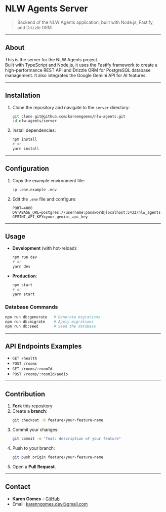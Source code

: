 # NLW Agents Server

> Backend of the NLW Agents application, built with Node.js, Fastify, and Drizzle ORM.

---

## About

This is the server for the NLW Agents project.  
Built with TypeScript and Node.js, it uses the Fastify framework to create a high-performance REST API and Drizzle ORM for PostgreSQL database management. It also integrates the Google Gemini API for AI features.

---

## Installation

1. Clone the repository and navigate to the `server` directory:
   ```bash
   git clone git@github.com:karenngomes/nlw-agents.git
   cd nlw-agents/server
   ```
2. Install dependencies:
   ```bash
   npm install
   # or
   yarn install
   ```

---

## Configuration

1. Copy the example environment file:
   ```bash
   cp .env.example .env
   ```
2. Edit the `.env` file and configure:
   ```env
   PORT=4000
   DATABASE_URL=postgres://username:password@localhost:5432/nlw_agents
   GEMINI_API_KEY=your_gemini_api_key
   ```

---

## Usage

- **Development** (with hot-reload):
  ```bash
  npm run dev
  # or
  yarn dev
  ```
- **Production**:
  ```bash
  npm start
  # or
  yarn start
  ```

### Database Commands

```bash
npm run db:generate   # Generate migrations
npm run db:migrate    # Apply migrations
npm run db:seed       # Seed the database
```

---

## API Endpoints Examples

- `GET /health`  
- `POST /rooms`  
- `GET /rooms/:roomId`  
- `POST /rooms/:roomId/audio`  

---

## Contribution

1. **Fork** this repository  
2. Create a **branch**:
   ```bash
   git checkout -b feature/your-feature-name
   ```
3. Commit your changes:
   ```bash
   git commit -m "feat: description of your feature"
   ```
4. Push to your branch:
   ```bash
   git push origin feature/your-feature-name
   ```
5. Open a **Pull Request**.

---

## Contact

- **Karen Gomes** – [GitHub](https://github.com/karenngomes)  
- Email: karenngomes.dev@gmail.com  
